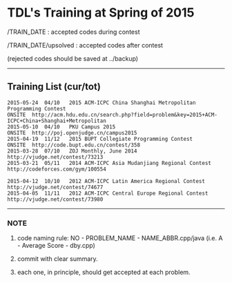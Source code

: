 # TDL's Training at Spring of 2015

/TRAIN_DATE : accepted codes during contest

/TRAIN_DATE/upsolved : accepted codes after contest

(rejected codes should be saved at ../backup)

---

## Training List (cur/tot)
	2015-05-24	04/10	2015 ACM-ICPC China Shanghai Metropolitan Programming Contest
	ONSITE	http://acm.hdu.edu.cn/search.php?field=problem&key=2015+ACM-ICPC+China+Shanghai+Metropolitan
	2015-05-10	04/10	PKU Campus 2015
	ONSITE	http://poj.openjudge.cn/campus2015
	2015-04-19	11/12	2015 BUPT Collegiate Programming Contest
	ONSITE	http://code.bupt.edu.cn/contest/358
	2015-03-28	07/10	ZOJ Monthly, June 2014
	http://vjudge.net/contest/73213
	2015-03-21	05/11	2014 ACM-ICPC Asia Mudanjiang Regional Contest
	http://codeforces.com/gym/100554
	
	2015-04-12	10/10	2012 ACM-ICPC Latin America Regional Contest
	http://vjudge.net/contest/74677
	2015-04-05	11/11	2012 ACM-ICPC Central Europe Regional Contest
	http://vjudge.net/contest/73980

---

### NOTE
1. code naming rule: NO - PROBLEM_NAME - NAME_ABBR.cpp/java (i.e. A - Average Score - dby.cpp)

2. commit with clear summary.

3. each one, in principle, should get accepted at each problem.
